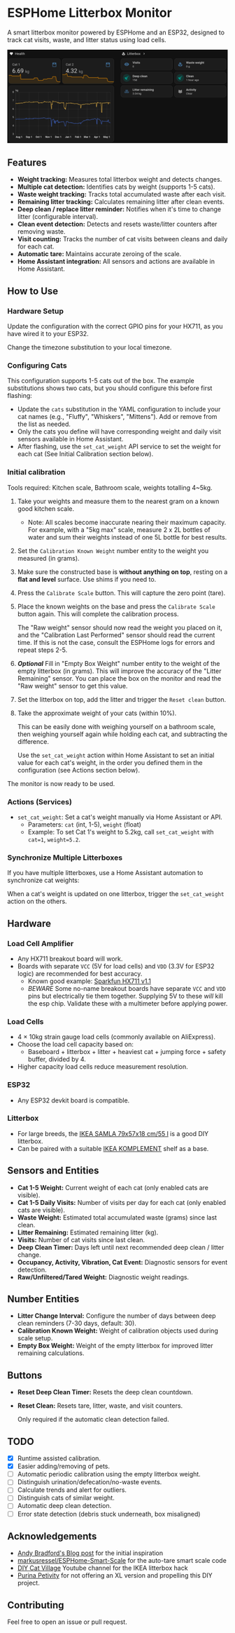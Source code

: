 # ESPHome Litterbox Monitor

A smart litterbox monitor powered by ESPHome and an ESP32, designed to track
cat visits, waste, and litter status using load cells.

![Dashboard Overview](docs/dashboard.png)

## Features

- **Weight tracking:** Measures total litterbox weight and detects changes.
- **Multiple cat detection:** Identifies cats by weight (supports 1-5 cats).
- **Waste weight tracking:** Tracks total accumulated waste after each visit.
- **Remaining litter tracking:** Calculates remaining litter after clean events.
- **Deep clean / replace litter reminder:** Notifies when it's time to change litter (configurable interval).
- **Clean event detection:** Detects and resets waste/litter counters after removing waste.
- **Visit counting:** Tracks the number of cat visits between cleans and daily for each cat.
- **Automatic tare:** Maintains accurate zeroing of the scale.
- **Home Assistant integration:** All sensors and actions are available in Home Assistant.

## How to Use

### Hardware Setup

Update the configuration with the correct GPIO pins for your HX711,
as you have wired it to your ESP32.

Change the timezone substitution to your local timezone.

### Configuring Cats

This configuration supports 1-5 cats out of the box. The example substitutions 
shows two cats, but you should configure this before first flashing:

- Update the `cats` substitution in the YAML configuration to include your 
  cat names (e.g., "Fluffy", "Whiskers", "Mittens"). Add or remove from the list
  as needed.
- Only the cats you define will have corresponding weight and daily visit 
  sensors available in Home Assistant.
- After flashing, use the `set_cat_weight` API service to set the weight 
  for each cat (See Initial Calibration section below).

### Initial calibration

Tools required: Kitchen scale, Bathroom scale, weights totalling 4~5kg.

1. Take your weights and measure them to the nearest gram
   on a known good kitchen scale.
   - Note: All scales become inaccurate nearing their maximum capacity.
           For example, with a "5kg max" scale, measure 2 x 2L bottles of 
           water and sum their weights instead of one 5L bottle for best results.

2. Set the `Calibration Known Weight` number entity to the weight 
   you measured (in grams).

3. Make sure the constructed base is **without anything on top**, resting on
   a **flat and level** surface. Use shims if you need to.

4. Press the `Calibrate Scale` button. This will capture the zero point (tare).

5. Place the known weights on the base and press the `Calibrate Scale` 
   button again. This will complete the calibration process.
   
   The "Raw weight" sensor should now read the weight you placed on it,
   and the "Calibration Last Performed" sensor should read the current time.
   If this is not the case, consult the ESPHome logs for errors and repeat
   steps 2-5.
   
6. ***Optional*** Fill in "Empty Box Weight" number entity to the weight of the
    empty litterbox (in grams). This will improve the accuracy of the
    "Litter Remaining" sensor. You can place the box on the monitor and read
    the "Raw weight" sensor to get this value.

7. Set the litterbox on top, add the litter and trigger the `Reset clean` button.

8. Take the approximate weight of your cats (within 10%).

   This can be easily done with weighing yourself on a bathroom scale,
   then weighing yourself again while holding each cat, and
   subtracting the difference.

   Use the `set_cat_weight` action within Home Assistant to set 
   an initial value for each cat's weight, in the order you defined them
   in the configuration (see Actions section below).

The monitor is now ready to be used.

### Actions (Services)

- `set_cat_weight`: Set a cat's weight manually via Home Assistant or API.
  - Parameters: `cat` (int, 1-5), `weight` (float)
  - Example: To set Cat 1's weight to 5.2kg, call `set_cat_weight` with `cat=1`, `weight=5.2`.

### Synchronize Multiple Litterboxes

If you have multiple litterboxes, use a Home Assistant automation to synchronize cat weights:

When a cat's weight is updated on one litterbox, trigger the `set_cat_weight` action on the others.

## Hardware

### Load Cell Amplifier

- Any HX711 breakout board will work.
- Boards with separate `VCC` (5V for load cells) and `VDD` (3.3V for ESP32 logic) are recommended for best accuracy.
  - Known good example: [Sparkfun HX711 v1.1](https://www.sparkfun.com/sparkfun-load-cell-amplifier-hx711.html)
  - _BEWARE_ Some no-name breakout boards have separate `VCC` and `VDD` pins but
    electrically tie them together. Supplying 5V to these _will_ kill the esp chip.
    Validate these with a multimeter before applying power.

### Load Cells

- 4 × 10kg strain gauge load cells (commonly available on AliExpress).
- Choose the load cell capacity based on:
  - Baseboard + litterbox + litter + heaviest cat + jumping force + safety buffer, divided by 4.
- Higher capacity load cells reduce measurement resolution.

### ESP32

- Any ESP32 devkit board is compatible.

### Litterbox

- For large breeds, the [IKEA SAMLA 79x57x18 cm/55 l](https://www.ikea.com/us/en/p/samla-box-with-lid-clear-s39440814/#content)
  is a good DIY litterbox.
- Can be paired with a suitable [IKEA KOMPLEMENT](https://www.ikea.com/gb/en/p/komplement-shelf-white-90277961/)
  shelf as a base.

## Sensors and Entities

- **Cat 1-5 Weight:** Current weight of each cat (only enabled cats are visible).
- **Cat 1-5 Daily Visits:** Number of visits per day for each cat (only enabled cats are visible).
- **Waste Weight:** Estimated total accumulated waste (grams) since last clean.
- **Litter Remaining:** Estimated remaining litter (kg).
- **Visits:** Number of cat visits since last clean.
- **Deep Clean Timer:** Days left until next recommended deep clean / litter change.
- **Occupancy, Activity, Vibration, Cat Event:** Diagnostic sensors for event detection.
- **Raw/Unfiltered/Tared Weight:** Diagnostic weight readings.

## Number Entities

- **Litter Change Interval:** Configure the number of days between deep clean reminders (7-30 days, default: 30).
- **Calibration Known Weight:** Weight of calibration objects used during scale setup.
- **Empty Box Weight:** Weight of the empty litterbox for improved litter remaining calculations.

## Buttons

- **Reset Deep Clean Timer:** Resets the deep clean countdown.
- **Reset Clean:** Resets tare, litter, waste, and visit counters.

  Only required if the automatic clean detection failed.

## TODO

- [x] Runtime assisted calibration.
- [x] Easier adding/removing of pets.
- [ ] Automatic periodic calibration using the empty litterbox weight.
- [ ] Distinguish urination/defecation/no-waste events.
- [ ] Calculate trends and alert for outliers.
- [ ] Distinguish cats of similar weight.
- [ ] Automatic deep clean detection.
- [ ] Error state detection (debris stuck underneath, box misaligned)

## Acknowledgements

- [Andy Bradford's Blog post](https://andybradford.dev/2022/06/02/internet-of-poop-how-and-why-i-built-a-smart-litter-tray/)
  for the initial inspiration
- [markusressel/ESPHome-Smart-Scale](https://github.com/markusressel/ESPHome-Smart-Scale) for
  the auto-tare smart scale code
- [DIY Cat Village](https://www.youtube.com/watch?v=PIszxXKy8H4) Youtube channel for the IKEA litterbox hack
- [Purina Petivity](https://www.petivity.com/products/smart-litter-box-monitor)
  for not offering an XL version and propelling this DIY project.

## Contributing

Feel free to open an issue or pull request.
